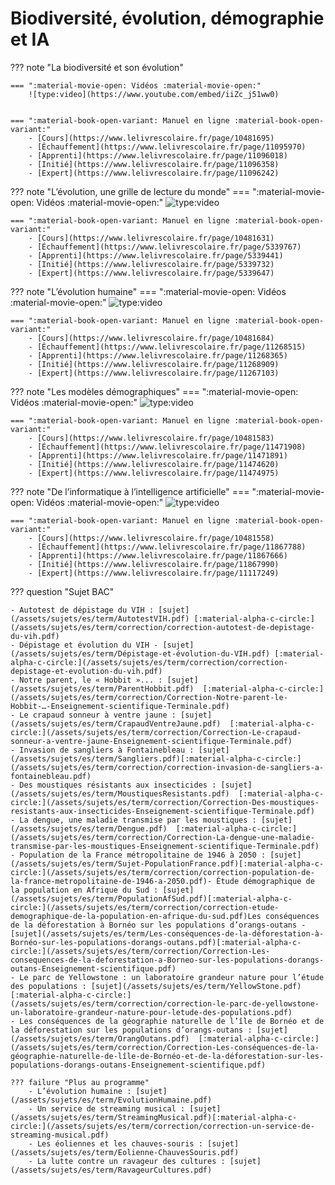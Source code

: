 # Biodiversité, évolution, démographie et IA

??? note "La biodiversité et son évolution"

    === ":material-movie-open: Vidéos :material-movie-open:"
        ![type:video](https://www.youtube.com/embed/iiZc_j51ww0)


    === ":material-book-open-variant: Manuel en ligne :material-book-open-variant:"
        - [Cours](https://www.lelivrescolaire.fr/page/10481695)
        - [Échauffement](https://www.lelivrescolaire.fr/page/11095970)
        - [Apprenti](https://www.lelivrescolaire.fr/page/11096018)
        - [Initié](https://www.lelivrescolaire.fr/page/11096358)
        - [Expert](https://www.lelivrescolaire.fr/page/11096242)

     
??? note "L’évolution, une grille de lecture du monde"
    === ":material-movie-open: Vidéos :material-movie-open:"
        ![type:video](https://www.youtube.com/embed/GCQtp9dY-_s)

    === ":material-book-open-variant: Manuel en ligne :material-book-open-variant:"
        - [Cours](https://www.lelivrescolaire.fr/page/10481631)
        - [Échauffement](https://www.lelivrescolaire.fr/page/5339767)
        - [Apprenti](https://www.lelivrescolaire.fr/page/5339441)
        - [Initié](https://www.lelivrescolaire.fr/page/5339732)
        - [Expert](https://www.lelivrescolaire.fr/page/5339647)
  

??? note "L’évolution humaine"
    === ":material-movie-open: Vidéos :material-movie-open:"
        ![type:video](https://www.youtube.com/embed/V298A2BJf5U)

    === ":material-book-open-variant: Manuel en ligne :material-book-open-variant:"
        - [Cours](https://www.lelivrescolaire.fr/page/10481684)
        - [Échauffement](https://www.lelivrescolaire.fr/page/11268515)
        - [Apprenti](https://www.lelivrescolaire.fr/page/11268365)
        - [Initié](https://www.lelivrescolaire.fr/page/11268909)
        - [Expert](https://www.lelivrescolaire.fr/page/11267103)


??? note "Les modèles démographiques"
    === ":material-movie-open: Vidéos :material-movie-open:"
        ![type:video](https://www.youtube.com/embed/kwc3-aXVtNY)

    === ":material-book-open-variant: Manuel en ligne :material-book-open-variant:"
        - [Cours](https://www.lelivrescolaire.fr/page/10481583)
        - [Échauffement](https://www.lelivrescolaire.fr/page/11471908)
        - [Apprenti](https://www.lelivrescolaire.fr/page/11471891)
        - [Initié](https://www.lelivrescolaire.fr/page/11474620)
        - [Expert](https://www.lelivrescolaire.fr/page/11474975)


??? note "De l’informatique à l’intelligence artificielle"
    === ":material-movie-open: Vidéos :material-movie-open:"
        ![type:video](https://www.youtube.com/embed/WITuiKdVWh0)

    === ":material-book-open-variant: Manuel en ligne :material-book-open-variant:"
        - [Cours](https://www.lelivrescolaire.fr/page/10481558)
        - [Échauffement](https://www.lelivrescolaire.fr/page/11867788)
        - [Apprenti](https://www.lelivrescolaire.fr/page/11867666)
        - [Initié](https://www.lelivrescolaire.fr/page/11867990)
        - [Expert](https://www.lelivrescolaire.fr/page/11117249)



??? question "Sujet BAC"

    - Autotest de dépistage du VIH : [sujet](/assets/sujets/es/term/AutotestVIH.pdf) [:material-alpha-c-circle:](/assets/sujets/es/term/correction/correction-autotest-de-depistage-du-vih.pdf)
    - Dépistage et évolution du VIH - [sujet](/assets/sujets/es/term/Dépistage-et-évolution-du-VIH.pdf) [:material-alpha-c-circle:](/assets/sujets/es/term/correction/correction-depistage-et-evolution-du-vih.pdf)
    - Notre parent, le « Hobbit »... : [sujet](/assets/sujets/es/term/ParentHobbit.pdf)  [:material-alpha-c-circle:](/assets/sujets/es/term/correction/Correction-Notre-parent-le-Hobbit-…-Enseignement-scientifique-Terminale.pdf)
    - Le crapaud sonneur à ventre jaune : [sujet](/assets/sujets/es/term/CrapaudVentreJaune.pdf)  [:material-alpha-c-circle:](/assets/sujets/es/term/correction/Correction-Le-crapaud-sonneur-a-ventre-jaune-Enseignement-scientifique-Terminale.pdf)
    - Invasion de sangliers à Fontainebleau : [sujet](/assets/sujets/es/term/Sangliers.pdf)[:material-alpha-c-circle:](/assets/sujets/es/term/correction/correction-invasion-de-sangliers-a-fontainebleau.pdf)
    - Des moustiques résistants aux insecticides : [sujet](/assets/sujets/es/term/MoustiquesResistants.pdf)  [:material-alpha-c-circle:](/assets/sujets/es/term/correction/Correction-Des-moustiques-resistants-aux-insecticides-Enseignement-scientifique-Terminale.pdf)
    - La dengue, une maladie transmise par les moustiques : [sujet](/assets/sujets/es/term/Dengue.pdf)  [:material-alpha-c-circle:](/assets/sujets/es/term/correction/Correction-La-dengue-une-maladie-transmise-par-les-moustiques-Enseignement-scientifique-Terminale.pdf)
    - Population de la France métropolitaine de 1946 à 2050 : [sujet](/assets/sujets/es/term/Sujet-PopulationFrance.pdf)[:material-alpha-c-circle:](/assets/sujets/es/term/correction/correction-population-de-la-france-metropolitaine-de-1946-a-2050.pdf)- Étude démographique de la population en Afrique du Sud : [sujet](/assets/sujets/es/term/PopulationAfSud.pdf)[:material-alpha-c-circle:](/assets/sujets/es/term/correction/correction-etude-demographique-de-la-population-en-afrique-du-sud.pdf)Les conséquences de la déforestation à Bornéo sur les populations d’orangs-outans - [sujet](/assets/sujets/es/term/Les-conséquences-de-la-déforestation-à-Bornéo-sur-les-populations-dorangs-outans.pdf)[:material-alpha-c-circle:](/assets/sujets/es/term/correction/Correction-Les-consequences-de-la-deforestation-a-Borneo-sur-les-populations-dorangs-outans-Enseignement-scientifique.pdf)
    - Le parc de Yellowstone : un laboratoire grandeur nature pour l’étude des populations : [sujet](/assets/sujets/es/term/YellowStone.pdf)[:material-alpha-c-circle:](/assets/sujets/es/term/correction/correction-le-parc-de-yellowstone-un-laboratoire-grandeur-nature-pour-letude-des-populations.pdf)
    - Les conséquences de la géographie naturelle de l’île de Bornéo et de la déforestation sur les populations d’orangs-outans : [sujet](/assets/sujets/es/term/OrangOutans.pdf)  [:material-alpha-c-circle:](/assets/sujets/es/term/correction/Correction-Les-conséquences-de-la-géographie-naturelle-de-lîle-de-Bornéo-et-de-la-déforestation-sur-les-populations-dorangs-outans-Enseignement-scientifique.pdf)

    ??? failure "Plus au programme"
        - L’évolution humaine : [sujet](/assets/sujets/es/term/EvolutionHumaine.pdf)      
        - Un service de streaming musical : [sujet](/assets/sujets/es/term/StreamingMusical.pdf)[:material-alpha-c-circle:](/assets/sujets/es/term/correction/correction-un-service-de-streaming-musical.pdf)
        - Les éoliennes et les chauves-souris : [sujet](/assets/sujets/es/term/Eolienne-ChauvesSouris.pdf)         
        - La lutte contre un ravageur des cultures : [sujet](/assets/sujets/es/term/RavageurCultures.pdf)

